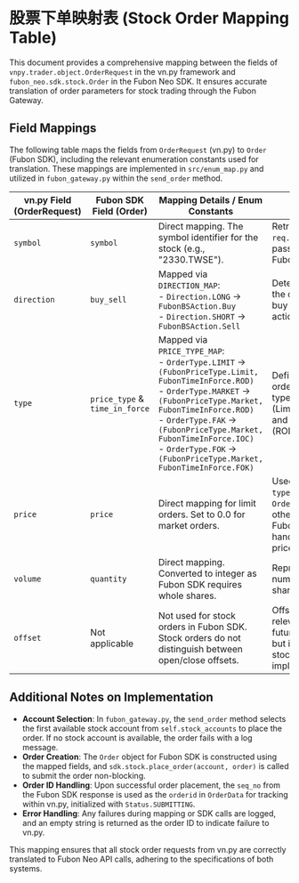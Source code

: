 # 股票下单映射表 (Stock Order Mapping Table)

This document provides a comprehensive mapping between the fields of `vnpy.trader.object.OrderRequest` in the vn.py framework and `fubon_neo.sdk.stock.Order` in the Fubon Neo SDK. It ensures accurate translation of order parameters for stock trading through the Fubon Gateway.

## Field Mappings

The following table maps the fields from `OrderRequest` (vn.py) to `Order` (Fubon SDK), including the relevant enumeration constants used for translation. These mappings are implemented in `src/enum_map.py` and utilized in `fubon_gateway.py` within the `send_order` method.

| **vn.py Field (OrderRequest)** | **Fubon SDK Field (Order)**      | **Mapping Details / Enum Constants**                                                                                     | **Notes**                                                                                           |
|--------------------------------|----------------------------------|-------------------------------------------------------------------------------------------------------------------------|-----------------------------------------------------------------------------------------------------|
| `symbol`                      | `symbol`                        | Direct mapping. The symbol identifier for the stock (e.g., "2330.TWSE").                                                | Retrieved from `req.symbol` and passed as-is to Fubon SDK.                                          |
| `direction`                   | `buy_sell`                      | Mapped via `DIRECTION_MAP`:<br>- `Direction.LONG` → `FubonBSAction.Buy`<br>- `Direction.SHORT` → `FubonBSAction.Sell` | Determines if the order is a buy or sell action.                                                    |
| `type`                        | `price_type` & `time_in_force`  | Mapped via `PRICE_TYPE_MAP`:<br>- `OrderType.LIMIT` → `(FubonPriceType.Limit, FubonTimeInForce.ROD)`<br>- `OrderType.MARKET` → `(FubonPriceType.Market, FubonTimeInForce.ROD)`<br>- `OrderType.FAK` → `(FubonPriceType.Market, FubonTimeInForce.IOC)`<br>- `OrderType.FOK` → `(FubonPriceType.Market, FubonTimeInForce.FOK)` | Defines the order pricing type (Limit/Market) and time in force (ROD/IOC/FOK).                     |
| `price`                       | `price`                         | Direct mapping for limit orders. Set to 0.0 for market orders.                                                          | Used only when `type` is `OrderType.LIMIT`; otherwise, Fubon SDK handles market price internally.   |
| `volume`                      | `quantity`                      | Direct mapping. Converted to integer as Fubon SDK requires whole shares.                                                | Represents the number of shares to trade.                                                           |
| `offset`                      | Not applicable                  | Not used for stock orders in Fubon SDK. Stock orders do not distinguish between open/close offsets.                     | Offset is relevant for futures/options but ignored for stocks in this implementation.               |

## Additional Notes on Implementation

- **Account Selection**: In `fubon_gateway.py`, the `send_order` method selects the first available stock account from `self.stock_accounts` to place the order. If no stock account is available, the order fails with a log message.
- **Order Creation**: The `Order` object for Fubon SDK is constructed using the mapped fields, and `sdk.stock.place_order(account, order)` is called to submit the order non-blocking.
- **Order ID Handling**: Upon successful order placement, the `seq_no` from the Fubon SDK response is used as the `orderid` in `OrderData` for tracking within vn.py, initialized with `Status.SUBMITTING`.
- **Error Handling**: Any failures during mapping or SDK calls are logged, and an empty string is returned as the order ID to indicate failure to vn.py.

This mapping ensures that all stock order requests from vn.py are correctly translated to Fubon Neo API calls, adhering to the specifications of both systems.
